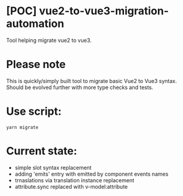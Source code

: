# [POC] vue2-to-vue3-migration-automation
Tool helping migrate vue2 to vue3.

# Please note
This is quickly/simply built tool to migrate basic Vue2 to Vue3 syntax. Should be evolved further with more type checks and tests.

# Use script:
`yarn migrate`

# Current state:
- simple slot syntax replacement
- adding 'emits' entry with emitted by component events names
- trnaslations via translation instance replacement
- attribute.sync replaced with v-model:attribute
